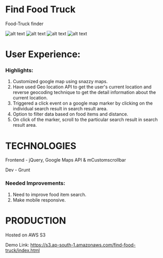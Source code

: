 Find Food Truck
==========

Food-Truck finder

![alt text](https://s3.ap-south-1.amazonaws.com/find-food-truck/images/image-1.jpg "Food Truck Screenshot")
![alt text](https://s3.ap-south-1.amazonaws.com/find-food-truck/images/image-2.jpg "Food Truck Screenshot")
![alt text](https://s3.ap-south-1.amazonaws.com/find-food-truck/images/image-3.jpg "Food Truck Screenshot")
![alt text](https://s3.ap-south-1.amazonaws.com/find-food-truck/images/image-4.jpg "Food Truck Screenshot")


User Experience:
====

### Highlights:

1. Customized google map using snazzy maps.
2. Have used Geo location API to get the user's current location and reverse geocoding technique to get the detail information about the current location.
3. Triggered a click event on a google map marker by clicking on the individual search result in search result area.
4. Option to filter data based on food items and distance.
5. On click of the marker, scroll to the particular search result in search result area.

TECHNOLOGIES
======

Frontend - jQuery, Google Maps API & mCustomscrollbar

Dev      - Grunt


### Needed Improvements:

1. Need to improve food item search.
2. Make mobile responsive.

PRODUCTION
======

Hosted on AWS S3

Demo Link: https://s3.ap-south-1.amazonaws.com/find-food-truck/index.html
